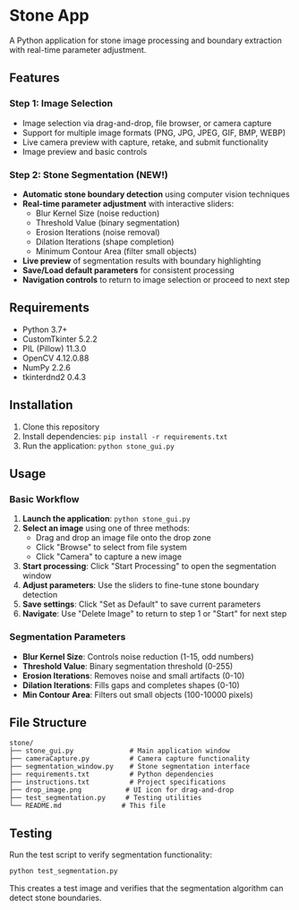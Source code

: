 # Stone App

A Python application for stone image processing and boundary extraction with real-time parameter adjustment.

## Features

### Step 1: Image Selection
- Image selection via drag-and-drop, file browser, or camera capture
- Support for multiple image formats (PNG, JPG, JPEG, GIF, BMP, WEBP)
- Live camera preview with capture, retake, and submit functionality
- Image preview and basic controls

### Step 2: Stone Segmentation (NEW!)
- **Automatic stone boundary detection** using computer vision techniques
- **Real-time parameter adjustment** with interactive sliders:
  - Blur Kernel Size (noise reduction)
  - Threshold Value (binary segmentation)
  - Erosion Iterations (noise removal)
  - Dilation Iterations (shape completion)
  - Minimum Contour Area (filter small objects)
- **Live preview** of segmentation results with boundary highlighting
- **Save/Load default parameters** for consistent processing
- **Navigation controls** to return to image selection or proceed to next step

## Requirements

- Python 3.7+
- CustomTkinter 5.2.2
- PIL (Pillow) 11.3.0
- OpenCV 4.12.0.88
- NumPy 2.2.6
- tkinterdnd2 0.4.3

## Installation

1. Clone this repository
2. Install dependencies: `pip install -r requirements.txt`
3. Run the application: `python stone_gui.py`

## Usage

### Basic Workflow
1. **Launch the application**: `python stone_gui.py`
2. **Select an image** using one of three methods:
   - Drag and drop an image file onto the drop zone
   - Click "Browse" to select from file system
   - Click "Camera" to capture a new image
3. **Start processing**: Click "Start Processing" to open the segmentation window
4. **Adjust parameters**: Use the sliders to fine-tune stone boundary detection
5. **Save settings**: Click "Set as Default" to save current parameters
6. **Navigate**: Use "Delete Image" to return to step 1 or "Start" for next step

### Segmentation Parameters
- **Blur Kernel Size**: Controls noise reduction (1-15, odd numbers)
- **Threshold Value**: Binary segmentation threshold (0-255)
- **Erosion Iterations**: Removes noise and small artifacts (0-10)
- **Dilation Iterations**: Fills gaps and completes shapes (0-10)
- **Min Contour Area**: Filters out small objects (100-10000 pixels)

## File Structure

```
stone/
├── stone_gui.py              # Main application window
├── cameraCapture.py          # Camera capture functionality
├── segmentation_window.py    # Stone segmentation interface
├── requirements.txt          # Python dependencies
├── instructions.txt          # Project specifications
├── drop_image.png           # UI icon for drag-and-drop
├── test_segmentation.py     # Testing utilities
└── README.md               # This file
```

## Testing

Run the test script to verify segmentation functionality:
```bash
python test_segmentation.py
```

This creates a test image and verifies that the segmentation algorithm can detect stone boundaries.
